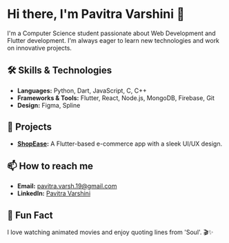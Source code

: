 # Hi there, I'm Pavitra Varshini 👋

I'm a Computer Science student passionate about Web Development and Flutter development. I'm always eager to learn new technologies and work on innovative projects.

## 🛠 Skills & Technologies
- **Languages:** Python, Dart, JavaScript, C, C++
- **Frameworks & Tools:** Flutter, React, Node.js, MongoDB, Firebase, Git
- **Design:** Figma, Spline

## 🌟 Projects
- **[ShopEase](https://github.com/yourusername/shopease):** A Flutter-based e-commerce app with a sleek UI/UX design.
  
## 📫 How to reach me
- **Email:** pavitra.varsh.19@gmail.com
- **LinkedIn:** [Pavitra Varshini](https://www.linkedin.com/in/pavitra-varshini-124099259/)

## 🎉 Fun Fact
I love watching animated movies and enjoy quoting lines from 'Soul'. 🎬✨
